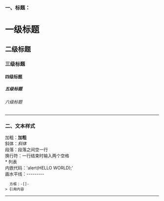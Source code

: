 ### 一、标题：
# 一级标题
## 二级标题
### 三级标题
#### 四级标题
##### 五级标题
###### 六级标题
-------------------------
### 二、文本样式
加粗：**加粗**  
  斜体：*斜体*  
  段落：段落之间空一行  
  换行符：一行结束时输入两个空格   
    * 列表  
  内嵌代码：'alert(HELLO WORLD);'       
    画水平线：---------    
    
      方框：-[]- 
    > 引用内容 
----------------------------------
 ![]() 
